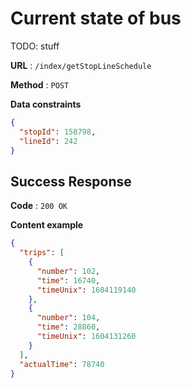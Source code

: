 # Current state of bus

TODO: stuff

**URL** : `/index/getStopLineSchedule`

**Method** : `POST`

**Data constraints**

```json
{
  "stopId": 158798,
  "lineId": 242
}
```

## Success Response

**Code** : `200 OK`

**Content example**

```json
{
  "trips": [
    {
      "number": 102,
      "time": 16740,
      "timeUnix": 1604119140
    },
    {
      "number": 104,
      "time": 28860,
      "timeUnix": 1604131260
    }
  ],
  "actualTime": 78740
}
```
